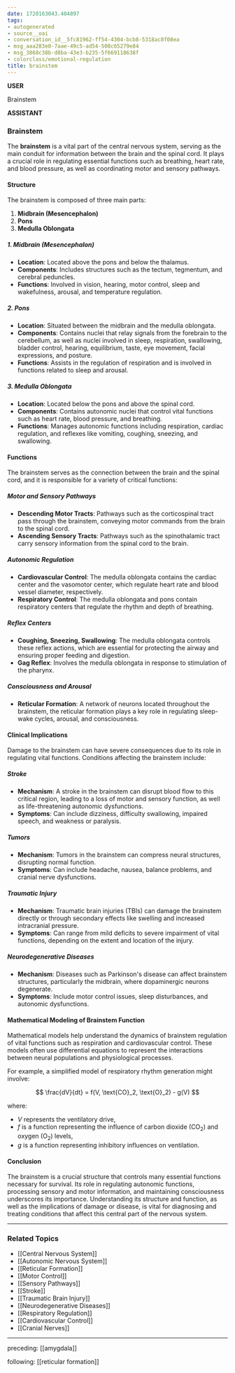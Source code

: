```yaml
---
date: 1720163043.404897
tags:
- autogenerated
- source__oai
- conversation_id__5fc81962-ff54-4304-bcb8-5318ac8f08ea
- msg_aaa283e0-7aae-49c5-ad54-508c65279e84
- msg_3868c38b-d8ba-43e3-b235-5f669118638f
- colorclass/emotional-regulation
title: brainstem
---
```


**USER**

Brainstem


**ASSISTANT**

### Brainstem

The **brainstem** is a vital part of the central nervous system, serving as the main conduit for information between the brain and the spinal cord. It plays a crucial role in regulating essential functions such as breathing, heart rate, and blood pressure, as well as coordinating motor and sensory pathways.

#### Structure

The brainstem is composed of three main parts:

1. **Midbrain (Mesencephalon)**
2. **Pons**
3. **Medulla Oblongata**

##### 1. Midbrain (Mesencephalon)

- **Location**: Located above the pons and below the thalamus.
- **Components**: Includes structures such as the tectum, tegmentum, and cerebral peduncles.
- **Functions**: Involved in vision, hearing, motor control, sleep and wakefulness, arousal, and temperature regulation.

##### 2. Pons

- **Location**: Situated between the midbrain and the medulla oblongata.
- **Components**: Contains nuclei that relay signals from the forebrain to the cerebellum, as well as nuclei involved in sleep, respiration, swallowing, bladder control, hearing, equilibrium, taste, eye movement, facial expressions, and posture.
- **Functions**: Assists in the regulation of respiration and is involved in functions related to sleep and arousal.

##### 3. Medulla Oblongata

- **Location**: Located below the pons and above the spinal cord.
- **Components**: Contains autonomic nuclei that control vital functions such as heart rate, blood pressure, and breathing.
- **Functions**: Manages autonomic functions including respiration, cardiac regulation, and reflexes like vomiting, coughing, sneezing, and swallowing.

#### Functions

The brainstem serves as the connection between the brain and the spinal cord, and it is responsible for a variety of critical functions:

##### Motor and Sensory Pathways

- **Descending Motor Tracts**: Pathways such as the corticospinal tract pass through the brainstem, conveying motor commands from the brain to the spinal cord.
- **Ascending Sensory Tracts**: Pathways such as the spinothalamic tract carry sensory information from the spinal cord to the brain.

##### Autonomic Regulation

- **Cardiovascular Control**: The medulla oblongata contains the cardiac center and the vasomotor center, which regulate heart rate and blood vessel diameter, respectively.
- **Respiratory Control**: The medulla oblongata and pons contain respiratory centers that regulate the rhythm and depth of breathing.

##### Reflex Centers

- **Coughing, Sneezing, Swallowing**: The medulla oblongata controls these reflex actions, which are essential for protecting the airway and ensuring proper feeding and digestion.
- **Gag Reflex**: Involves the medulla oblongata in response to stimulation of the pharynx.

##### Consciousness and Arousal

- **Reticular Formation**: A network of neurons located throughout the brainstem, the reticular formation plays a key role in regulating sleep-wake cycles, arousal, and consciousness.

#### Clinical Implications

Damage to the brainstem can have severe consequences due to its role in regulating vital functions. Conditions affecting the brainstem include:

##### Stroke

- **Mechanism**: A stroke in the brainstem can disrupt blood flow to this critical region, leading to a loss of motor and sensory function, as well as life-threatening autonomic dysfunctions.
- **Symptoms**: Can include dizziness, difficulty swallowing, impaired speech, and weakness or paralysis.

##### Tumors

- **Mechanism**: Tumors in the brainstem can compress neural structures, disrupting normal function.
- **Symptoms**: Can include headache, nausea, balance problems, and cranial nerve dysfunctions.

##### Traumatic Injury

- **Mechanism**: Traumatic brain injuries (TBIs) can damage the brainstem directly or through secondary effects like swelling and increased intracranial pressure.
- **Symptoms**: Can range from mild deficits to severe impairment of vital functions, depending on the extent and location of the injury.

##### Neurodegenerative Diseases

- **Mechanism**: Diseases such as Parkinson's disease can affect brainstem structures, particularly the midbrain, where dopaminergic neurons degenerate.
- **Symptoms**: Include motor control issues, sleep disturbances, and autonomic dysfunctions.

#### Mathematical Modeling of Brainstem Function

Mathematical models help understand the dynamics of brainstem regulation of vital functions such as respiration and cardiovascular control. These models often use differential equations to represent the interactions between neural populations and physiological processes.

For example, a simplified model of respiratory rhythm generation might involve:

$$
\frac{dV}{dt} = f(V, \text{CO}_2, \text{O}_2) - g(V)
$$

where:
- $V$ represents the ventilatory drive,
- $f$ is a function representing the influence of carbon dioxide ($\text{CO}_2$) and oxygen ($\text{O}_2$) levels,
- $g$ is a function representing inhibitory influences on ventilation.

#### Conclusion

The brainstem is a crucial structure that controls many essential functions necessary for survival. Its role in regulating autonomic functions, processing sensory and motor information, and maintaining consciousness underscores its importance. Understanding its structure and function, as well as the implications of damage or disease, is vital for diagnosing and treating conditions that affect this central part of the nervous system.

---

### Related Topics

- [[Central Nervous System]]
- [[Autonomic Nervous System]]
- [[Reticular Formation]]
- [[Motor Control]]
- [[Sensory Pathways]]
- [[Stroke]]
- [[Traumatic Brain Injury]]
- [[Neurodegenerative Diseases]]
- [[Respiratory Regulation]]
- [[Cardiovascular Control]]
- [[Cranial Nerves]]


---

preceding: [[amygdala]]  


following: [[reticular formation]]